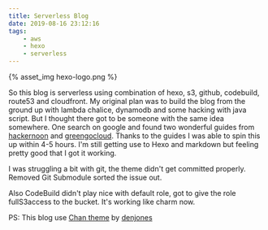 ```yaml
---
title: Serverless Blog
date: 2019-08-16 23:12:16
tags:
    - aws
    - hexo
    - serverless
---
```


{% asset_img hexo-logo.png %}

So this blog is serverless using combination of hexo, s3, github, codebuild, route53 and cloudfront. My original plan was to build the blog from the ground up with lambda chalice, dynamodb and some hacking with java script. But I thought there got to be someone with the same idea somewhere. One search on google and found two wonderful guides from [hackernoon](https://hackernoon.com/build-a-serverless-production-ready-blog-b1583c0a5ac2) and [greengocloud](https://greengocloud.com/2018/08/28/How-to-Make-a-Fast-and-Cheap-Serverless-Blog/). Thanks to the guides I was able to spin this up within 4-5 hours. I'm still getting use to Hexo and markdown but feeling pretty good that I got it working.

I was struggling a bit with git, the theme didn't get committed properly. Removed Git Submodule sorted the issue out.

Also CodeBuild didn't play nice with default role, got to give the role fullS3access to the bucket. It's working like charm now.

PS: This blog use [Chan theme](https://github.com/denjones/hexo-theme-chan) by [denjones](https://github.com/denjones)
